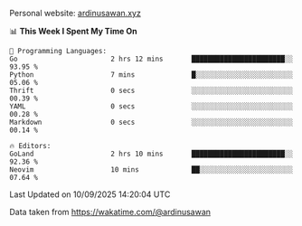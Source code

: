 Personal website: [ardinusawan.xyz](https://ardinusawan.xyz)

<!--START_SECTION:waka-->
📊 **This Week I Spent My Time On** 

```text
💬 Programming Languages: 
Go                       2 hrs 12 mins       ███████████████████████░░   93.95 % 
Python                   7 mins              █░░░░░░░░░░░░░░░░░░░░░░░░   05.06 % 
Thrift                   0 secs              ░░░░░░░░░░░░░░░░░░░░░░░░░   00.39 % 
YAML                     0 secs              ░░░░░░░░░░░░░░░░░░░░░░░░░   00.28 % 
Markdown                 0 secs              ░░░░░░░░░░░░░░░░░░░░░░░░░   00.14 % 

🔥 Editors: 
GoLand                   2 hrs 10 mins       ███████████████████████░░   92.36 % 
Neovim                   10 mins             ██░░░░░░░░░░░░░░░░░░░░░░░   07.64 % 
```


 Last Updated on 10/09/2025 14:20:04 UTC
<!--END_SECTION:waka-->
Data taken from https://wakatime.com/@ardinusawan
